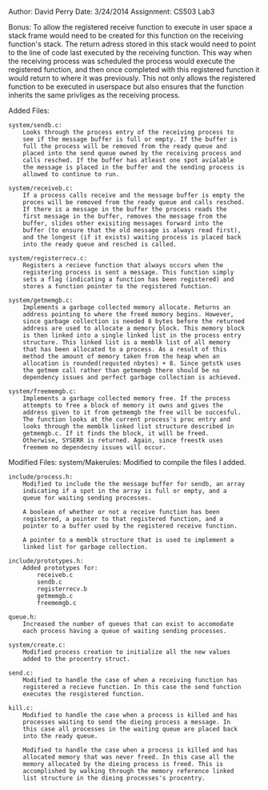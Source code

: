 Author: David Perry
Date: 3/24/2014
Assignment: CS503 Lab3

Bonus:
	To allow the registered receive function to execute in user space a
	stack frame would need to be created for this function on the
	receiving function's stack. The return adress stored in this stack
	would need to point to the line of code last executed by the receiving
	function. This way when the receiving process was scheduled the
	process would execute the registered function, and then once completed
	with this registered function it would return to where it was
	previously. This not only allows the registered function to be
	executed in userspace but also ensures that the function inherits the
	same privliges as the receiving process.

Added Files:
	
	system/sendb.c:
		Looks through the process entry of the receiving process to
		see if the message buffer is full or empty. If the buffer is
		full the process will be removed from the ready queue and
		placed into the send queue owned by the receiving process and
		calls resched. If the buffer has atleast one spot avialable 
		the message is placed in the buffer and the sending process is
		allowed to continue to run.

	system/receiveb.c:
		If a process calls receive and the message buffer is empty the
		proces will be removed from the ready queue and calls resched.
		If there is a message in the buffer the process reads the
		first message in the buffer, removes the message from the
		buffer, slides other exisiting messages forward into the
		buffer (to ensure that the old message is always read first),
		and the longest (if it exists) waiting process is placed back 
		into the ready queue and resched is called.

	system/registerrecv.c:
		Registers a recieve function that always occurs when the
		registering process is sent a message. This function simply
		sets a flag (indicating a function has been registered) and
		stores a function pointer to the registered function.

	system/getmemgb.c:
		Implements a garbage collected memory allocate. Returns an
		address pointing to where the freed memory begins. However,
		since garbage collection is needed 8 bytes before the returned
		address are used to allocate a memory block. This memory block
		is then linked into a single linked list in the process entry
		structure. This linked list is a memblk list of all memory
		that has been allocated to a process. As a result of this
		method the amount of memory taken from the heap when an
		allocation is rounded(requsted nbytes) + 8. Since getstk uses
		the getmem call rather than getmemgb there should be no
		dependency issues and perfect garbage collection is achieved.

	system/freememgb.c:
		Implements a garbage collected memory free. If the process
		attempts to free a block of memory it owns and gives the
		address given to it from getmemgb the free will be succesful.
		The function looks at the current process's proc entry and
		looks through the memblk linked list structure described in
		getmemgb.c. If it finds the block, it will be freed.
		Otherwise, SYSERR is returned. Again, since freestk uses
		freemem no dependecny issues will occur.

Modified Files:
	system/Makerules:
		Modified to compile the files I added.

	include/process.h:
		Modified to include the the message buffer for sendb, an array
		indicating if a spot in the array is full or empty, and a
		queue for waiting sending processes.

		A boolean of whether or not a receive function has been
		registered, a pointer to that registered function, and a
		pointer to a buffer used by the registered receive function.

		A pointer to a memblk structure that is used to implement a
		linked list for garbage collection.

	include/prototypes.h:
		Added prototypes for:
			receiveb.c
			sendb.c
			registerrecv.b
			getmemgb.c
			freememgb.c

	queue.h:
		Increased the number of queues that can exist to accomodate
		each process having a queue of waiting sending processes.

	system/create.c:
		Modified process creation to initialize all the new values
		added to the procentry struct.

	send.c:
		Modified to handle the case of when a receiving function has
		registered a recieve function. In this case the send function
		executes the resgistered function.

	kill.c:
		Modified to handle the case when a process is killed and has
		processes waiting to send the dieing process a message. In
		this case all processes in the waiting queue are placed back
		into the ready queue.

		Modified to handle the case when a process is killed and has
		allocated memory that was never freed. In this case all the
		memory allocated by the dieing process is freed. This is
		accomplished by walking through the memory reference linked
		list structure in the dieing processes's procentry.
